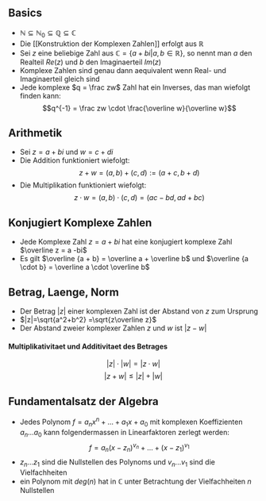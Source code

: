 ## Basics
- $\mathbb N \subseteq \mathbb N_0 \subseteq \mathbb Q  \subseteq \mathbb C$ 
- Die [[Konstruktion der Komplexen Zahlen]] erfolgt aus $\mathbb R$ 
- Sei $z$ eine beliebige Zahl aus $\mathbb C = \{a+bi| a, b \in \mathbb R\}$, so nennt man $a$ den Realteil $Re(z)$ und $b$ den Imaginaerteil $Im(z)$
- Komplexe Zahlen sind genau dann aequivalent wenn Real- und Imaginaerteil gleich sind
- Jede komplexe $q = \frac zw$ Zahl hat ein Inverses, das man wiefolgt finden kann:
$$q^{-1} = \frac zw \cdot \frac{\overline w}{\overline w}$$

## Arithmetik
- Sei $z = a + bi$ und $w = c + di$
- Die Addition funktioniert wiefolgt:
$$z + w = (a, b) + (c, d):=(a + c, b + d)$$
- Die Multiplikation funktioniert wiefolgt:
$$z\cdot w = (a, b) \cdot (c, d) = (ac-bd, ad+bc)$$
## Konjugiert Komplexe Zahlen
- Jede Komplexe Zahl $z= a +bi$ hat eine konjugiert komplexe Zahl $\overline z = a -bi$ 
- Es gilt $\overline {a + b} = \overline a + \overline b$ und $\overline {a \cdot b} = \overline a \cdot \overline b$ 
## Betrag, Laenge, Norm
- Der Betrag $|z|$ einer komplexen Zahl ist der Abstand von $z$ zum Ursprung
- $|z|=\sqrt{a^2+b^2} =\sqrt{z\overline z}$
- Der Abstand zweier komplexer Zahlen $z$ und $w$ ist $|z-w|$ 
#### Multiplikativitaet und Additivitaet des Betrages
$$ |z |\cdot | w |= |z \cdot w|$$
$$|z + w| \le |z|+|w|$$
## Fundamentalsatz der Algebra
- Jedes Polynom $f = a_nx^n + ... + a_1x + a_0$ mit komplexen Koeffizienten $a_n ... a_0$ kann folgendermassen in Linearfaktoren zerlegt werden:
$$f = a_n(x - z_n)^{v_n} + ... + (x - z_1)^{v_1}$$
- $z_n...z_1$ sind die Nullstellen des Polynoms und $v_n...v_1$ sind die Vielfachheiten
- ein Polynom mit $deg(n)$ hat in $\mathbb C$ unter Betrachtung der Vielfachheiten $n$ Nullstellen
